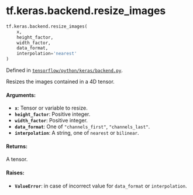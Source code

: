 <div itemscope itemtype="http://developers.google.com/ReferenceObject">
<meta itemprop="name" content="tf.keras.backend.resize_images" />
<meta itemprop="path" content="Stable" />
</div>

# tf.keras.backend.resize_images

``` python
tf.keras.backend.resize_images(
    x,
    height_factor,
    width_factor,
    data_format,
    interpolation='nearest'
)
```



Defined in [`tensorflow/python/keras/backend.py`](/code/stable/tensorflow/python/keras/backend.py).

Resizes the images contained in a 4D tensor.

#### Arguments:

* <b>`x`</b>: Tensor or variable to resize.
* <b>`height_factor`</b>: Positive integer.
* <b>`width_factor`</b>: Positive integer.
* <b>`data_format`</b>: One of `"channels_first"`, `"channels_last"`.
* <b>`interpolation`</b>: A string, one of `nearest` or `bilinear`.


#### Returns:

A tensor.


#### Raises:

* <b>`ValueError`</b>: in case of incorrect value for
      `data_format` or `interpolation`.